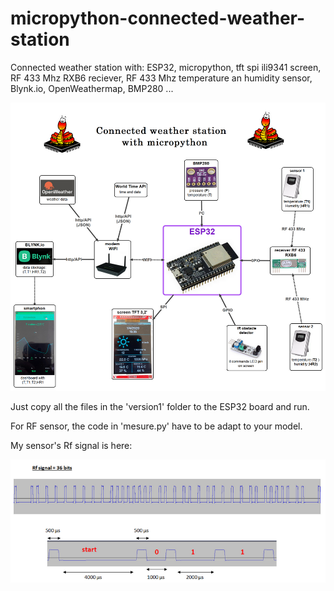 # micropython-connected-weather-station
Connected weather station with: ESP32, micropython, tft spi ili9341 screen, RF 433 Mhz RXB6 reciever, RF 433 Mhz temperature an humidity sensor, Blynk.io, OpenWeathermap, BMP280 ...

![](carte_english.png)

Just copy all the files in the 'version1' folder to the ESP32 board and run.

For RF sensor, the code in 'mesure.py' have to be adapt to your model.

My sensor's Rf signal is here:

 ![](Rf_signal.PNG)
